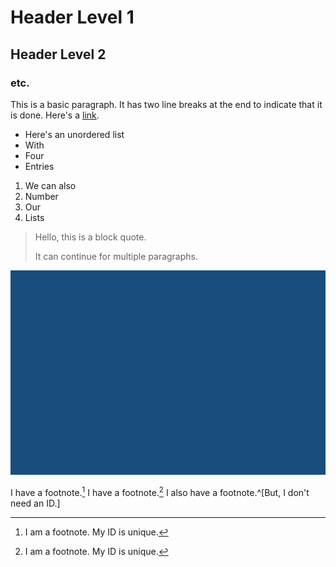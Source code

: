 # Header Level 1

## Header Level 2

### etc.

This is a basic paragraph. It has two line breaks at the end to indicate that it is done. Here's a [link](http://google.com).

* Here's an unordered list
* With
* Four
* Entries

1. We can also
1. Number
1. Our
1. Lists

> Hello, this is a block quote.
>
> It can continue for multiple paragraphs.

![A Blue Rectangle](../images/blue.png)

I have a footnote.[^fn1] I have a footnote.[^fn1] I also have a footnote.^[But, I don't need an ID.]

[^fn1]: I am a footnote. My ID is unique.